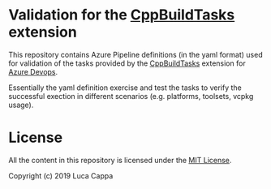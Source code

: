 # Validation for the [CppBuildTasks](https://marketplace.visualstudio.com/items?itemName=lucappa.cmake-ninja-vcpkg-tasks) extension

This repository contains Azure Pipeline definitions (in the yaml format) used for validation of the tasks provided by the [CppBuildTasks](https://marketplace.visualstudio.com/items?itemName=lucappa.cmake-ninja-vcpkg-tasks) extension for [Azure Devops](https://azure.microsoft.com/en-us/services/devops/).

Essentially the yaml definition exercise and test the tasks to verify the successful exection in different scenarios (e.g. platforms, toolsets, vcpkg usage).

# License
All the content in this repository is licensed under the [MIT License](LICENSE.txt).

Copyright (c) 2019 Luca Cappa
